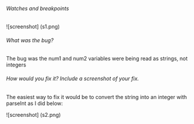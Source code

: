 <h6> Watches and breakpoints </h6>
![screenshot] (s1.png)

<h6> What was the bug? </h6>
The bug was the num1 and num2 variables were being read as strings, not integers <br>

<h6> How would you fix it? Include a screenshot of your fix. </h6>
The easiest way to fix it would be to convert the string into an integer with parseInt as I did below: <br>

![screenshot] (s2.png)

